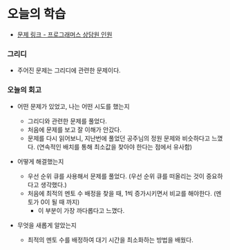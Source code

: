 # 오늘의 학습 

- [문제 링크 - 프로그래머스 상담원 인원](https://school.programmers.co.kr/learn/courses/30/lessons/214288)

### 그리디  

- 주어진 문제는 그리디에 관련한 문제이다. 

### 오늘의 회고
  - 어떤 문제가 있었고, 나는 어떤 시도를 했는지 
    - 그리디와 관련한 문제를 풀었다. 
    - 처음에 문제를 보고 잘 이해가 안갔다. 
    - 문제를 다시 읽어보니, 지난번에 풀었던 공주님의 정원 문제와 비슷하다고 느꼈다. (연속적인 배치를 통해 최소값을 찾아야 한다는 점에서 유사함)

  - 어떻게 해결했는지 
    - 우선 순위 큐를 사용해서 문제를 풀었다. (우선 순위 큐를 떠올리는 것이 중요하다고 생각했다.)
    - 처음에 최적의 멘토 수 배정을 찾을 때, 1씩 증가시키면서 비교를 해야한다. (멘토가 0이 될 때 까지)
      - 이 부분이 가장 까다롭다고 느꼈다. 

  - 무엇을 새롭게 알았는지 
    - 최적의 멘토 수를 배정하여 대기 시간을 최소화하는 방법을 배웠다.
